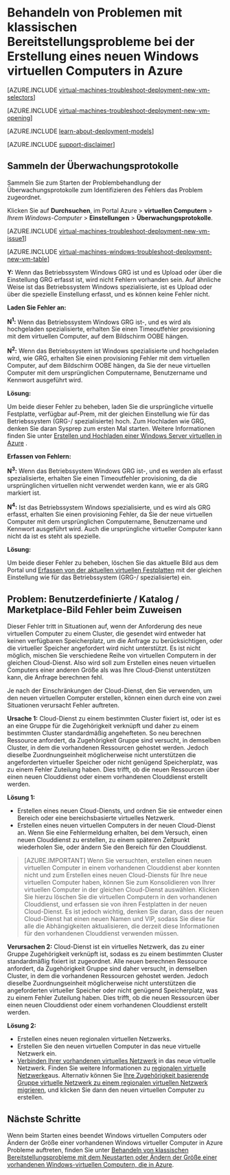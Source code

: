 <properties
   pageTitle="Behandeln von Problemen mit Windows virtueller Computer Bereitstellung-klassischen | Microsoft Azure"
   description="Problembehandlung bei klassischen Bereitstellungsprobleme beim Erstellen eines neuen Windows virtuellen Computers in Azure"
   services="virtual-machines-windows"
   documentationCenter=""
   authors="JiangChen79"
   manager="felixwu"
   editor=""
   tags="top-support-issue"/>

<tags
  ms.service="virtual-machines-windows"
  ms.workload="na"
  ms.tgt_pltfrm="vm-windows"
  ms.devlang="na"
  ms.topic="article"
  ms.date="09/06/2016"
  ms.author="cjiang"/>

# <a name="troubleshoot-classic-deployment-issues-with-creating-a-new-windows-virtual-machine-in-azure"></a>Behandeln von Problemen mit klassischen Bereitstellungsprobleme bei der Erstellung eines neuen Windows virtuellen Computers in Azure

[AZURE.INCLUDE [virtual-machines-troubleshoot-deployment-new-vm-selectors](../../includes/virtual-machines-windows-troubleshoot-deployment-new-vm-selectors-include.md)]

[AZURE.INCLUDE [virtual-machines-troubleshoot-deployment-new-vm-opening](../../includes/virtual-machines-troubleshoot-deployment-new-vm-opening-include.md)]

[AZURE.INCLUDE [learn-about-deployment-models](../../includes/learn-about-deployment-models-classic-include.md)]

[AZURE.INCLUDE [support-disclaimer](../../includes/support-disclaimer.md)]

## <a name="collect-audit-logs"></a>Sammeln der Überwachungsprotokolle

Sammeln Sie zum Starten der Problembehandlung der Überwachungsprotokolle zum Identifizieren des Fehlers das Problem zugeordnet.

Klicken Sie auf **Durchsuchen**, im Portal Azure > **virtuellen Computern** > *Ihrem Windows-Computer* > **Einstellungen** > **Überwachungsprotokolle**.

[AZURE.INCLUDE [virtual-machines-troubleshoot-deployment-new-vm-issue1](../../includes/virtual-machines-troubleshoot-deployment-new-vm-issue1-include.md)]

[AZURE.INCLUDE [virtual-machines-windows-troubleshoot-deployment-new-vm-table](../../includes/virtual-machines-windows-troubleshoot-deployment-new-vm-table.md)]

**Y:** Wenn das Betriebssystem Windows GRG ist und es Upload oder über die Einstellung GRG erfasst ist, wird nicht Fehlern vorhanden sein. Auf ähnliche Weise ist das Betriebssystem Windows spezialisierte, ist es Upload oder über die spezielle Einstellung erfasst, und es können keine Fehler nicht.

**Laden Sie Fehler an:**

**N<sup>1</sup>:** Wenn das Betriebssystem Windows GRG ist-, und es wird als hochgeladen spezialisierte, erhalten Sie einen Timeoutfehler provisioning mit dem virtuellen Computer, auf dem Bildschirm OOBE hängen.

**N<sup>2</sup>:** Wenn das Betriebssystem ist Windows spezialisierte und hochgeladen wird, wie GRG, erhalten Sie einen provisioning Fehler mit dem virtuellen Computer, auf dem Bildschirm OOBE hängen, da Sie der neue virtuellen Computer mit dem ursprünglichen Computername, Benutzername und Kennwort ausgeführt wird.

**Lösung:**

Um beide dieser Fehler zu beheben, laden Sie die ursprüngliche virtuelle Festplatte, verfügbar auf-Prem, mit der gleichen Einstellung wie für das Betriebssystem (GRG-/ spezialisierte) hoch. Zum Hochladen wie GRG, denken Sie daran Sysprep zum ersten Mal starten. Weitere Informationen finden Sie unter [Erstellen und Hochladen einer Windows Server virtuellen in Azure](virtual-machines-windows-classic-createupload-vhd.md) .

**Erfassen von Fehlern:**

**N<sup>3</sup>:** Wenn das Betriebssystem Windows GRG ist-, und es werden als erfasst spezialisierte, erhalten Sie einen Timeoutfehler provisioning, da die ursprünglichen virtuellen nicht verwendet werden kann, wie er als GRG markiert ist.

**N<sup>4</sup>:** Ist das Betriebssystem Windows spezialisierte, und es wird als GRG erfasst, erhalten Sie einen provisioning Fehler, da Sie der neue virtuellen Computer mit dem ursprünglichen Computername, Benutzername und Kennwort ausgeführt wird. Auch die ursprüngliche virtueller Computer kann nicht da ist es steht als spezielle.

**Lösung:**

Um beide dieser Fehler zu beheben, löschen Sie das aktuelle Bild aus dem Portal und [Erfassen von der aktuellen virtuellen Festplatten](virtual-machines-windows-classic-capture-image.md) mit der gleichen Einstellung wie für das Betriebssystem (GRG-/ spezialisierte) ein.

## <a name="issue-custom-gallery-marketplace-image-allocation-failure"></a>Problem: Benutzerdefinierte / Katalog / Marketplace-Bild Fehler beim Zuweisen
Dieser Fehler tritt in Situationen auf, wenn der Anforderung des neue virtuellen Computer zu einem Cluster, die gesendet wird entweder hat keinen verfügbaren Speicherplatz, um die Anfrage zu berücksichtigen, oder die virtueller Speicher angefordert wird nicht unterstützt. Es ist nicht möglich, mischen Sie verschiedene Reihe von virtuellen Computern in der gleichen Cloud-Dienst. Also wird soll zum Erstellen eines neuen virtuellen Computers einer anderen Größe als was Ihre Cloud-Dienst unterstützen kann, die Anfrage berechnen fehl.

Je nach der Einschränkungen der Cloud-Dienst, den Sie verwenden, um den neuen virtuellen Computer erstellen, können einen durch eine von zwei Situationen verursacht Fehler auftreten.

**Ursache 1:** Cloud-Dienst zu einem bestimmten Cluster fixiert ist, oder ist es an eine Gruppe für die Zugehörigkeit verknüpft und daher zu einem bestimmten Cluster standardmäßig angehefteten. So neu berechnen Ressource anfordert, da Zugehörigkeit Gruppe sind versucht, in demselben Cluster, in dem die vorhandenen Ressourcen gehostet werden. Jedoch dieselbe Zuordnungseinheit möglicherweise nicht unterstützen die angeforderten virtueller Speicher oder nicht genügend Speicherplatz, was zu einem Fehler Zuteilung haben. Dies trifft, ob die neuen Ressourcen über einen neuen Clouddienst oder einem vorhandenen Clouddienst erstellt werden.

**Lösung 1:**

- Erstellen eines neuen Cloud-Diensts, und ordnen Sie sie entweder einen Bereich oder eine bereichsbasierte virtuelles Netzwerk.
- Erstellen eines neuen virtuellen Computers in der neuen Cloud-Dienst an.
  Wenn Sie eine Fehlermeldung erhalten, bei dem Versuch, einen neuen Clouddienst zu erstellen, zu einem späteren Zeitpunkt wiederholen Sie, oder ändern Sie den Bereich für den Clouddienst.

> [AZURE.IMPORTANT] Wenn Sie versuchten, erstellen einen neuen virtuellen Computer in einem vorhandenen Clouddienst aber konnten nicht und zum Erstellen eines neuen Cloud-Diensts für Ihre neue virtuellen Computer haben, können Sie zum Konsolidieren von Ihrer virtuellen Computer in der gleichen Cloud-Dienst auswählen. Klicken Sie hierzu löschen Sie die virtuellen Computern in den vorhandenen Clouddienst, und erfassen sie von ihren Festplatten in der neuen Cloud-Dienst. Es ist jedoch wichtig, denken Sie daran, dass der neuen Cloud-Dienst hat einen neuen Namen und VIP, sodass Sie diese für alle die Abhängigkeiten aktualisieren, die derzeit diese Informationen für den vorhandenen Clouddienst verwenden müssen.

**Verursachen 2:** Cloud-Dienst ist ein virtuelles Netzwerk, das zu einer Gruppe Zugehörigkeit verknüpft ist, sodass es zu einem bestimmten Cluster standardmäßig fixiert ist zugeordnet. Alle neuen berechnen Ressource anfordert, da Zugehörigkeit Gruppe sind daher versucht, in demselben Cluster, in dem die vorhandenen Ressourcen gehostet werden. Jedoch dieselbe Zuordnungseinheit möglicherweise nicht unterstützen die angeforderten virtueller Speicher oder nicht genügend Speicherplatz, was zu einem Fehler Zuteilung haben. Dies trifft, ob die neuen Ressourcen über einen neuen Clouddienst oder einem vorhandenen Clouddienst erstellt werden.

**Lösung 2:**

- Erstellen eines neuen regionalen virtuellen Netzwerks.
- Erstellen Sie den neuen virtuellen Computer in das neue virtuelle Netzwerk ein.
- [Verbinden Ihrer vorhandenen virtuelles Netzwerk](https://azure.microsoft.com/blog/vnet-to-vnet-connecting-virtual-networks-in-azure-across-different-regions/) in das neue virtuelle Netzwerk. Finden Sie weitere Informationen zu [regionalen virtuelle Netzwerke](https://azure.microsoft.com/blog/2014/05/14/regional-virtual-networks/)aus. Alternativ können Sie [Ihre Zugehörigkeit basierende Gruppe virtuelle Netzwerk zu einem regionalen virtuellen Netzwerk migrieren](https://azure.microsoft.com/blog/2014/11/26/migrating-existing-services-to-regional-scope/), und klicken Sie dann den neuen virtuellen Computer zu erstellen.

## <a name="next-steps"></a>Nächste Schritte
Wenn beim Starten eines beendet Windows virtuellen Computers oder Ändern der Größe einer vorhandenen Windows virtueller Computer in Azure Probleme auftreten, finden Sie unter [Behandeln von klassischen Bereitstellungsprobleme mit dem Neustarten oder Ändern der Größe einer vorhandenen Windows-virtuellen Computern, die in Azure](windows/classic/virtual-machines-windows-classic-restart-resize-error-troubleshooting.md).
